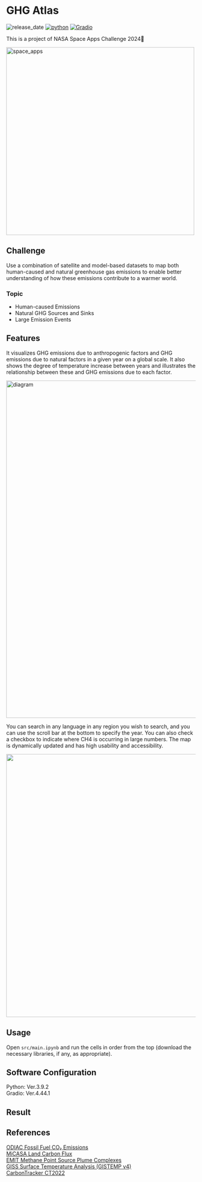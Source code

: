 # GHG Atlas
![release_date](https://img.shields.io/badge/release_date-Oct_2024-yellow)
[![python](https://img.shields.io/badge/python-v3.9.2-blue)](https://www.python.org/downloads/release/python-392/)
[![Gradio](https://img.shields.io/badge/Gradio-v4.44.1-blue)](https://www.gradio.app/)   

This is a project of NASA Space Apps Challenge 2024🚀 

<img width="500" alt="space_apps" src="https://github.com/user-attachments/assets/a4601144-dbd4-43fc-afea-4140b9305824">


## Challenge
Use a combination of satellite and model-based datasets to map both human-caused and natural greenhouse gas emissions to enable better understanding of how these emissions contribute to a warmer world.  

### Topic
- Human-caused Emissions
- Natural GHG Sources and Sinks
- Large Emission Events

## Features
It visualizes GHG emissions due to anthropogenic factors and GHG emissions due to natural factors in a given year on a global scale. It also shows the degree of temperature increase between years and illustrates the relationship between these and GHG emissions due to each factor. 

<img width="898" alt="diagram" src="https://github.com/user-attachments/assets/0eeedb64-2ba1-4037-b85e-d4abd014fdeb">

You can search in any language in any region you wish to search, and you can use the scroll bar at the bottom to specify the year. You can also check a checkbox to indicate where CH4 is occurring in large numbers. The map is dynamically updated and has high usability and accessibility.

<img width="700" art="screen" src="https://github.com/user-attachments/assets/4663b889-b063-48de-b930-bbf2149133ed">

## Usage
Open ```src/main.ipynb``` and run the cells in order from the top (download the necessary libraries, if any, as appropriate).

## Software Configuration
Python: Ver.3.9.2    
Gradio: Ver.4.44.1

## Result


## References
[ODIAC Fossil Fuel CO₂ Emissions](https://us-ghg-center.github.io/ghgc-docs/user_data_notebooks/odiac-ffco2-monthgrid-v2023_User_Notebook.html)  
[MiCASA Land Carbon Flux](https://us-ghg-center.github.io/ghgc-docs/user_data_notebooks/micasa-carbonflux-daygrid-v1_User_Notebook.html)  
[EMIT Methane Point Source Plume Complexes](https://us-ghg-center.github.io/ghgc-docs/user_data_notebooks/emit-ch4plume-v1_User_Notebook.html)  
[GISS Surface Temperature Analysis (GISTEMP v4)](https://data.giss.nasa.gov/gistemp/)  
[CarbonTracker CT2022](https://gml.noaa.gov/ccgg/carbontracker/)

